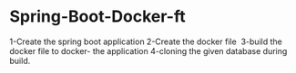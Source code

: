 # Spring-Boot-Docker-ft
1-Create the spring boot application
2-Create the docker file 
3-build the docker file to docker- the application
4-cloning the given database during build.
